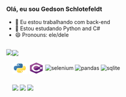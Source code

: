 ### Olá, eu sou Gedson Schlotefeldt

- 🔭 Eu estou trabalhando com back-end
- 🌱 Estou estudando Python and C#
- 😄 Pronouns: ele/dele

##

<a href="https://github.com/anuraghazra/github-readme-stats">
  <img height=160 align="left" src="https://github-readme-stats.vercel.app/api?username=Schlotged&theme=dracula" />
</a>
<a href="https://github.com/anuraghazra/convoychat">
  <img height=160 align="center" src="https://github-readme-stats.vercel.app/api/top-langs?username=Schlotged&layout=compact&langs_count=8&card_width=320&theme=dracula" />
</a>

<div style="display: inline_block"><br>
  <img align="center" alt="Python" height="30" width="40" src="https://raw.githubusercontent.com/devicons/devicon/master/icons/python/python-original.svg">
  <img align="center" alt="Csharp" height="30" width="40" src="https://raw.githubusercontent.com/devicons/devicon/master/icons/csharp/csharp-original.svg">
  <img align="center" alt="selenium" height="30" width="40"
<img src="https://cdn.jsdelivr.net/gh/devicons/devicon/icons/selenium/selenium-original.svg" />
  <img align="center" alt="pandas" height="30" width="40"
<img src="https://cdn.jsdelivr.net/gh/devicons/devicon/icons/pandas/pandas-original.svg" />
  <img align="center" alt="sqlite" height="30" width="40"
<img src="https://cdn.jsdelivr.net/gh/devicons/devicon/icons/sqlite/sqlite-plain.svg" />

</div>

##

<div> 
  
  <a href="https://instagram.com/schlotgee" target="_blank"><img src="https://img.shields.io/badge/-Instagram-%23E4405F?style=for-the-badge&logo=instagram&logoColor=white" target="_blank"></a>
  <a href = "mailto:gedsonsilva99@gmail.com"><img src="https://img.shields.io/badge/-Gmail-%23333?style=for-the-badge&logo=gmail&logoColor=white" target="_blank"></a>
  <a href="https://www.linkedin.com/in/gedson-schlotefeldt-da-silva-858a80246/" target="_blank"><img src="https://img.shields.io/badge/-LinkedIn-%230077B5?style=for-the-badge&logo=linkedin&logoColor=white" target="_blank"></a> 
  
</div>

